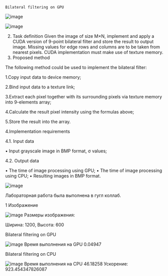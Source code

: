 `Bilateral filtering on GPU`

![image](https://github.com/sat4h/labs/assets/146749026/58d94530-6748-4554-ac37-74f274e728ad)

![image](https://github.com/sat4h/labs/assets/146749026/e0ee5082-b054-4b4a-b59b-b45ea566ec77)

  2. Task definition
Given the image of size M×N, implement and apply a CUDA version of 9-point bilateral filter and store the
result to output image. Missing values for edge rows and columns are to be taken from nearest pixels. CUDA
implementation must make use of texture memory.
   3. Proposed method

The following method could be used to implement the bilateral filter:

1.Copy input data to device memory;

2.Bind input data to a texture link;

3.Extract each pixel together with its surrounding pixels via texture memory into 9-elements array;

4.Calculate the result pixel intensity using the formulas above;

5.Store the result into the array.

4.Implementation requirements

4.1. Input data

• Input grayscale image in BMP format, σ values;

4.2. Output data

• The time of image processing using GPU;
• The time of image processing using СPU;
• Resulting images in BMP format.

![image](https://github.com/sat4h/labs/assets/146749026/7118be51-b4c0-464f-a055-ffb4f5ffad22)

Лабораторная работа была выполнена в гугл коллаб.

1 Изображение 

![image](https://github.com/sat4h/labs/assets/146749026/6ad82b74-cdec-4324-9e0b-7565945176a3)
Размеры изображения:

Ширина: 1200, Высота: 600

Bilateral filtering on GPU

![image](https://github.com/sat4h/labs/assets/146749026/b7d3c7bd-18ee-4fee-9e50-033cfb1b92cc)
Время выполнения на GPU 0.04947

Bilateral filtering on CPU

![image](https://github.com/sat4h/labs/assets/146749026/c7ce6761-2893-4c73-904a-7226b73ec425)
Время выполнения на CPU 46.18258
Ускорение:  923.454347826087
